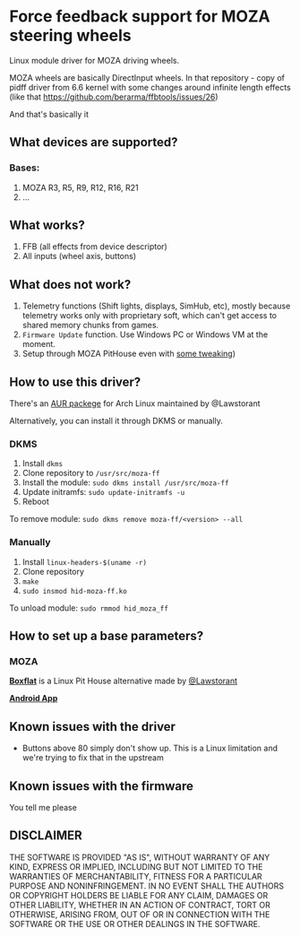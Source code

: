 # Force feedback support for MOZA steering wheels

Linux module driver for MOZA driving wheels.

MOZA wheels are basically DirectInput wheels.
In that repository - copy of pidff driver from 6.6 kernel with some changes around infinite length effects (like that https://github.com/berarma/ffbtools/issues/26)

And that's basically it

## What devices are supported?
### Bases:
1. MOZA R3, R5, R9, R12, R16, R21
2. ...

## What works?
1. FFB (all effects from device descriptor)
2. All inputs (wheel axis, buttons)


## What does not work?
1. Telemetry functions (Shift lights, displays, SimHub, etc), mostly because telemetry works only with proprietary soft, which can't get access to shared memory chunks from games.
2. `Firmware Update` function. Use Windows PC or Windows VM at the moment.
3. Setup through MOZA PitHouse even with [some tweaking](#how-to-set-up-a-base-parameters))

## How to use this driver?
There's an [AUR packege](https://aur.archlinux.org/packages/moza-ff-dkms-git) for Arch Linux maintained by @Lawstorant

Alternatively, you can install it through DKMS or manually.
### DKMS
1. Install `dkms`
2. Clone repository to `/usr/src/moza-ff`
3. Install the module:
`sudo dkms install /usr/src/moza-ff`
4. Update initramfs:
`sudo update-initramfs -u`
5. Reboot

To remove module:
`sudo dkms remove moza-ff/<version> --all`
### Manually

1. Install `linux-headers-$(uname -r)`
2. Clone repository
3. `make`
4. `sudo insmod hid-moza-ff.ko`

To unload module:
`sudo rmmod hid_moza_ff`

## How to set up a base parameters?
### MOZA
**[Boxflat](https://github.com/Lawstorant/boxflat)** is a Linux Pit House alternative made by [@Lawstorant](https://github.com/Lawstorant)

**[Android App](https://play.google.com/store/apps/details?id=com.gudsen.mozapithouse)**

## Known issues with the driver
- Buttons above 80 simply don't show up. This is a Linux limitation and we're trying to fix that in the upstream

## Known issues with the firmware
You tell me please

## DISCLAIMER
THE SOFTWARE IS PROVIDED "AS IS", WITHOUT WARRANTY OF ANY KIND, EXPRESS OR IMPLIED, INCLUDING BUT NOT LIMITED TO THE WARRANTIES OF MERCHANTABILITY, FITNESS FOR A PARTICULAR PURPOSE AND NONINFRINGEMENT. IN NO EVENT SHALL THE AUTHORS OR COPYRIGHT HOLDERS BE LIABLE FOR ANY CLAIM, DAMAGES OR OTHER LIABILITY, WHETHER IN AN ACTION OF CONTRACT, TORT OR OTHERWISE, ARISING FROM, OUT OF OR IN CONNECTION WITH THE SOFTWARE OR THE USE OR OTHER DEALINGS IN THE SOFTWARE.
